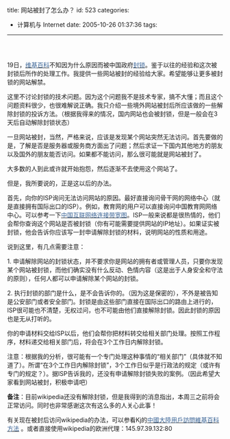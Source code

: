 title: 网站被封了怎么办？
id: 523
categories:
  - 计算机与 Internet
date: 2005-10-26 01:37:36
tags:
---

<div id="msgcns!9697D6160EFEBC17!344" class="bvMsg"><div>

###  

19日，[<font color="#396395">维基百科</font>](http://zh.wikipedia.org/)不知因为什么原因而被中国政府[<font color="#396395">封锁</font>](http://zh.wikipedia.org/wiki/%E4%B8%AD%E5%9B%BD%E5%A4%A7%E9%99%86%E5%B0%81%E9%94%81%E7%BB%B4%E5%9F%BA%E7%99%BE%E7%A7%91%E4%BA%8B%E4%BB%B6)。鉴于以往的经验和这次被封锁后所作的处理工作。我提供一些网站被封的经验给大家。希望能够让更多被封锁的网站解禁。

这里不讨论封锁的技术问题。因为这个问题我不是技术专家，搞不大懂；而且这个问题资料很少，也很难解说正确。我只介绍一些境外网站被封后所应该做的一些解除封锁的投诉方法。（根据我得来的情况，国内网站也会被封锁，但是一般会在3天后自动解除封锁状态）

一旦网站被封，当然，严格来说，应该是发现某个网站突然无法访问。首先要做的是，了解是否是服务器或服务商方面出了问题；然后求证一下国内其他地方的朋友以及国外的朋友能否访问。如果都不能访问，那么很可能就是网站被封了。

大多数的人到此或许就开始抱怨，然后逐渐不去使用这个网站了。

但是，我所要说的，正是这以后的办法。

首先，向你的ISP询问无法访问网站的原因。最好直接询问骨干网的网络中心（就是直接拥有国际出口的ISP）。例如，教育网的用户可以直接询问中国教育网网络中心。可以参考一下[<font color="#396395">中国互联网络连接带宽图</font>](http://noc.cstnet.cn/2004Q2.swf)。ISP一般来说都是很热情的，他们会帮你查询这个网站是否被封锁（你有可能需要提供网站的IP地址）。如果证实被封锁，他会告诉你应该写一封申请解除封锁的材料，说明网站的性质和用途。

说到这里，有几点需要注意：

1\. 申请解除网站的封锁状态，并不要求你是网站的拥有者或管理人员，只要你发现某个网站被封锁，而他们确实没有什么反动、色情内容（这是出于人身安全和守法的原则），任何人都可以申请解除某个网站的封锁。

2\. 执行封锁的部门是什么，是不会告诉你的。（因为这是保密的），不外是被告知是公安部门或者安全部门。封锁是由这些部门直接在国际出口的路由上进行的，ISP很可能也不清楚，无权过问，也不可能由他们直接解除封锁。因此封锁的原因也是无从打听的。

你的申请材料交给ISP以后，他们会帮你把材料转交给相关部门处理。按照工作程序，材料递交给相关部门后，将会在3个工作日内解除封锁。

注意：根据我的分析，很可能有一个专门处理这种事情的“相关部门”（具体就不知道了）。所谓“在3个工作日内解除封锁”，3个工作日似乎是行政法的规定（或许有专门的规定？）。据ISP告诉我的，还没有申请解除封锁失败的案例。（因此希望大家看到网站被封，积极申请吧）

**备注**：目前wikipedia还没有解除封锁，但是我得到的消息指出，本周三之前将会正常访问。同时也非常感谢这次有这么多的人关心此事！

有关现在被封后访问wikipedia的办法，可以参看Kj的[<font color="#396395">中國大陸用戶訪問維基百科方法</font>](http://www.wretch.cc/blog/kaurjmeb&amp;article_id=2395882) 。或者直接使用wikipedia的欧洲代理：145.97.39.132:80
</div></div>